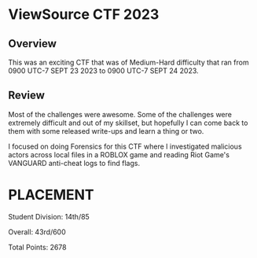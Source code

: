 # ViewSource CTF 2023

## Overview

This was an exciting CTF that was of Medium-Hard difficulty that ran from 0900 UTC-7 SEPT 23 2023 to 0900 UTC-7 SEPT 24 2023.

## Review

Most of the challenges were awesome. Some of the challenges were extremely difficult and out of my skillset, but hopefully I can come back to them with some released write-ups and learn a thing or two. 

I focused on doing Forensics for this CTF where I investigated malicious actors across local files in a ROBLOX game and reading Riot Game's VANGUARD anti-cheat logs to find flags.


# PLACEMENT

Student Division: 14th/85

Overall: 43rd/600

Total Points: 2678
